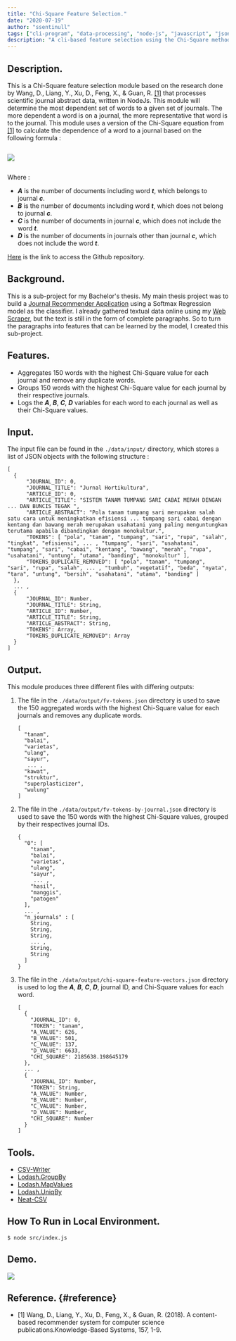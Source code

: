 ```yaml
---
title: "Chi-Square Feature Selection."
date: "2020-07-19"
author: "ssentinull"
tags: ["cli-program", "data-processing", "node-js", "javascript", "json"]
description: "A cli-based feature selection using the Chi-Square method."
---
```


## Description.

This is a Chi-Square feature selection module based on the research done by Wang, D., Liang, Y., Xu, D., Feng, X., & Guan, R. [[1]](#reference) that processes scientific journal abstract data, written in NodeJs. This module will determine the most dependent set of words to a given set of journals. The more dependent a word is on a journal, the more representative that word is to the journal. This module uses a version of the Chi-Square equation from [[1]](#reference) to calculate the dependence of a word to a journal based on the following formula :

![]()

![](<https://latex.codecogs.com/svg.latex?\LARGE&space;X_{(t,c)}^{2}\approx\frac{(A*D-B*C)^{2}}{(A+B)*(C+D)}>)

![]()

Where :

- **_A_** is the number of documents including word **_t_**, which belongs to journal **_c_**.
- **_B_** is the number of documents including word **_t_**, which does not belong to journal **_c_**.
- **_C_** is the number of documents in journal **_c_**, which does not include the word **_t_**.
- **_D_** is the number of documents in journals other than journal **_c_**, which does not include the word **_t_**.

[Here](https://github.com/ssentinull/chi-square-module) is the link to access the Github repository.

## Background.

This is a sub-project for my Bachelor's thesis. My main thesis project was to build a [Journal Recommender Application](/projects/journal-recommender-application/) using a Softmax Regression model as the classifier. I already gathered textual data online using my [Web Scraper](/projects/web-scraper), but the text is still in the form of complete paragraphs. So to turn the paragraphs into features that can be learned by the model, I created this sub-project.

## Features.

- Aggregates 150 words with the highest Chi-Square value for each journal and remove any duplicate words.
- Groups 150 words with the highest Chi-Square value for each journal by their respective journals.
- Logs the **_A_**, **_B_**, **_C_**, **_D_** variables for each word to each journal as well as their Chi-Square values.

## Input.

The input file can be found in the `./data/input/` directory, which stores a list of JSON objects with the following structure :

```
[
  {
      "JOURNAL_ID": 0,
      "JOURNAL_TITLE": "Jurnal Hortikultura",
      "ARTICLE_ID": 0,
      "ARTICLE_TITLE": "SISTEM TANAM TUMPANG SARI CABAI MERAH DENGAN ... DAN BUNCIS TEGAK ",
      "ARTICLE_ABSTRACT": "Pola tanam tumpang sari merupakan salah satu cara untuk meningkatkan efisiensi ... tumpang sari cabai dengan kentang dan bawang merah merupakan usahatani yang paling menguntungkan terutama apabila dibandingkan dengan monokultur.",
      "TOKENS": [ "pola", "tanam", "tumpang", "sari", "rupa", "salah", "tingkat", "efisiensi", ... , "tumpang", "sari", "usahatani", "tumpang", "sari", "cabai", "kentang", "bawang", "merah", "rupa", "usahatani", "untung", "utama", "banding", "monokultur" ],
      "TOKENS_DUPLICATE_REMOVED": [ "pola", "tanam", "tumpang", "sari", "rupa", "salah", ... , "tumbuh", "vegetatif", "beda", "nyata", "tara", "untung", "bersih", "usahatani", "utama", "banding" ]
  },
  ... ,
  {
      "JOURNAL_ID": Number,
      "JOURNAL_TITLE": String,
      "ARTICLE_ID": Number,
      "ARTICLE_TITLE": String,
      "ARTICLE_ABSTRACT": String,
      "TOKENS": Array,
      "TOKENS_DUPLICATE_REMOVED": Array
  }
]
```

## Output.

This module produces three different files with differing outputs:

1. The file in the `./data/output/fv-tokens.json` directory is used to save the 150 aggregated words with the highest Chi-Square value for each journals and removes any duplicate words.

   ```
   [
     "tanam",
     "balai",
     "varietas",
     "ulang",
     "sayur",
      ... ,
     "kawat",
     "struktur",
     "superplasticizer",
     "wulung"
   ]
   ```

2. The file in the `./data/output/fv-tokens-by-journal.json` directory is used to save the 150 words with the highest Chi-Square values, grouped by their respectives journal IDs.

   ```
   {
     "0": [
       "tanam",
       "balai",
       "varietas",
       "ulang",
       "sayur",
        ... ,
       "hasil",
       "manggis",
       "patogen"
     ],
     ... ,
     "n_journals" : [
       String,
       String,
       String,
       ... ,
       String,
       String
     ]
   }
   ```

3. The file in the `./data/output/chi-square-feature-vectors.json` directory is used to log the **_A_**, **_B_**, **_C_**, **_D_**, journal ID, and Chi-Square values for each word.

   ```
   [
     {
       "JOURNAL_ID": 0,
       "TOKEN": "tanam",
       "A_VALUE": 626,
       "B_VALUE": 501,
       "C_VALUE": 137,
       "D_VALUE": 6633,
       "CHI_SQUARE": 2185638.198645179
     },
     ... ,
     {
       "JOURNAL_ID": Number,
       "TOKEN": String,
       "A_VALUE": Number,
       "B_VALUE": Number,
       "C_VALUE": Number,
       "D_VALUE": Number,
       "CHI_SQUARE": Number
     }
   ]
   ```

## Tools.

- [CSV-Writer](https://www.npmjs.com/package/csv-writer)
- [Lodash.GroupBy](https://www.npmjs.com/package/lodash.groupby)
- [Lodash.MapValues](https://www.npmjs.com/package/lodash.mapvalues)
- [Lodash.UniqBy](https://www.npmjs.com/package/lodash.uniqby)
- [Neat-CSV](https://www.npmjs.com/package/neat-csv)

## How To Run in Local Environment.

```shell
$ node src/index.js
```

## Demo.

![](https://media.giphy.com/media/Rf4xdYQHIW4vLBS66p/giphy.gif)

## Reference. {#reference}

- [1] Wang, D., Liang, Y., Xu, D., Feng, X., & Guan, R. (2018).
  A content-based recommender system for computer science publications.Knowledge-Based Systems, 157, 1-9.
